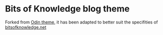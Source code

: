 # Bits of Knowledge blog theme

Forked from [Odin theme](https://github.com/h4t0n/odin), it has been adapted to better suit the specifities of [bitsofknowledge.net](https://bitsofknowledge.net/)